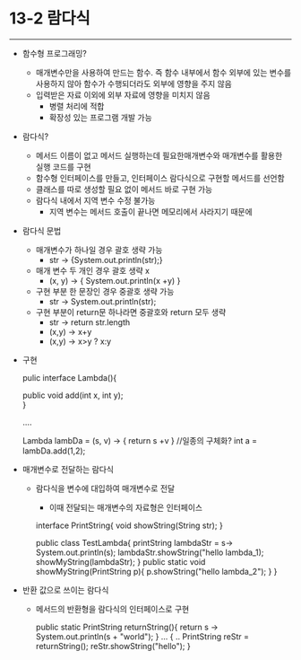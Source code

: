 # 13-2 람다식
<hr>

* 함수형 프로그래밍?
  * 매개변수만을 사용하여 만드는 함수. 즉 함수 내부에서 함수 외부에 있는 변수를 사용하지 않아 함수가 수행되더라도 외부에 영향을 주지 않음
  * 입력받은 자료 이외에 외부 자료에 영향을 미치지 않음
    * 병렬 처리에 적합
    * 확장성 있는 프로그램 개발 가능

* 람다식?
  * 메서드 이름이 없고 메서드 실행하는데 필요한매개변수와 매개변수를 활용한 실행 코드를 구현
  * 함수형 인터페이스를 만들고, 인터페이스 람다식으로 구현할 메서드를 선언함
  * 클래스를 따로 생성할 필요 없이 메서드 바로 구현 가능
  * 람다식 내에서 지역 변수 수정 불가능
    *   지역 변수는 메서드 호출이 끝나면 메모리에서 사라지기 때문에

* 람다식 문법
  * 매개변수가 하나일 경우 괄호 생략 가능
    * str ->  {System.out.println(str);}
  * 매개 변수 두 개인 경우 괄호 생략 x 
    * (x, y) -> { System.out.println(x +y) }
  * 구현 부분 한 문장인 경우 중괄호 생략 가능
    * str -> System.out.println(str);
  * 구현 부분이 return문 하나라면 중괄호와 return 모두 생략
    * str -> return str.length
    * (x,y) -> x+y
    * (x,y) -> x>y ? x:y
* 구현



    pulic interface Lambda(){

	public void add(int x, int y);	
    }

    ....

    Lambda lambDa = (s, v) -> { return s +v } //일종의 구체화?
    int a = lambDa.add(1,2);
* 매개변수로 전달하는 람다식
  * 람다식을 변수에 대입하여 매개변수로 전달 
    * 이때 전달되는 매개변수의 자료형은 인터페이스


    interface PrintString{
        void showString(String str);
    }

    public class TestLambda{
        printString lambdaStr = s-> System.out.println(s);
        lambdaStr.showString("hello lambda_1);
        showMyString(lambdaStr);
    }
    public static void showMyString(PrintString p){
        p.showString("hello lambda_2");
    }
    }
* 반환 값으로 쓰이는 람다식
  * 메서드의 반환형을 람다식의 인터페이스로 구현


    public static PrintString returnString(){
        return s -> System.out.println(s + "world");
    }
    ...
    {
    ..
    PrintString reStr = returnString();
    reStr.showString("hello");
    }
